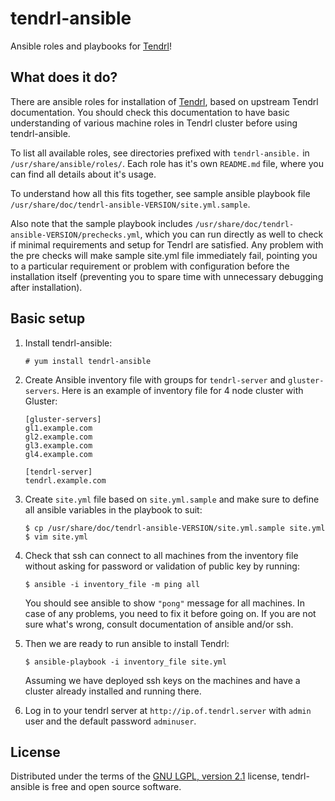 tendrl-ansible
==============

Ansible roles and playbooks for [Tendrl](http://tendrl.org/)!


## What does it do?

There are ansible roles for installation of [Tendrl](http://tendrl.org/), based
on upstream Tendrl documentation. You should check this documentation to have
basic understanding of various machine roles in Tendrl cluster before using
tendrl-ansible.

To list all available roles, see directories prefixed with `tendrl-ansible.`
in `/usr/share/ansible/roles/`. Each role has it's own `README.md` file, where
you can find all details about it's usage.

To understand how all this fits together, see sample ansible playbook file
`/usr/share/doc/tendrl-ansible-VERSION/site.yml.sample`.

Also note that the sample playbook includes
`/usr/share/doc/tendrl-ansible-VERSION/prechecks.yml`, which you can run
directly as well to check if minimal requirements and setup for Tendrl are
satisfied. Any problem with the pre checks will make sample site.yml file
immediately fail, pointing you to a particular requirement or problem with
configuration before the installation itself (preventing you to spare time
with unnecessary debugging after installation).

## Basic setup

1)  Install tendrl-ansible:

    ```
    # yum install tendrl-ansible
    ```

2)  Create Ansible inventory file with groups for `tendrl-server`
    and `gluster-servers`. Here is an example of inventory
    file for 4 node cluster with Gluster:

    ```
    [gluster-servers]
    gl1.example.com
    gl2.example.com
    gl3.example.com
    gl4.example.com

    [tendrl-server]
    tendrl.example.com
    ```

3)  Create `site.yml` file based on `site.yml.sample` and make sure to
    define all ansible variables in the playbook to suit:

    ```
    $ cp /usr/share/doc/tendrl-ansible-VERSION/site.yml.sample site.yml
    $ vim site.yml
    ```

4)  Check that ssh can connect to all machines from the inventory file without
    asking for password or validation of public key by running:

    ```
    $ ansible -i inventory_file -m ping all
    ```

    You should see ansible to show `"pong"` message for all machines.
    In case of any problems, you need to fix it before going on. If you are not
    sure what's wrong, consult documentation of ansible and/or ssh.

5)  Then we are ready to run ansible to install Tendrl:

    ```
    $ ansible-playbook -i inventory_file site.yml
    ```

    Assuming we have deployed ssh keys on the machines and have a cluster
    already installed and running there.

6)  Log in to your tendrl server at ``http://ip.of.tendrl.server`` with
    ``admin`` user and the default password ``adminuser``.


## License

Distributed under the terms of the [GNU LGPL, version
2.1](https://www.gnu.org/licenses/old-licenses/lgpl-2.1.html) license,
tendrl-ansible is free and open source software.

